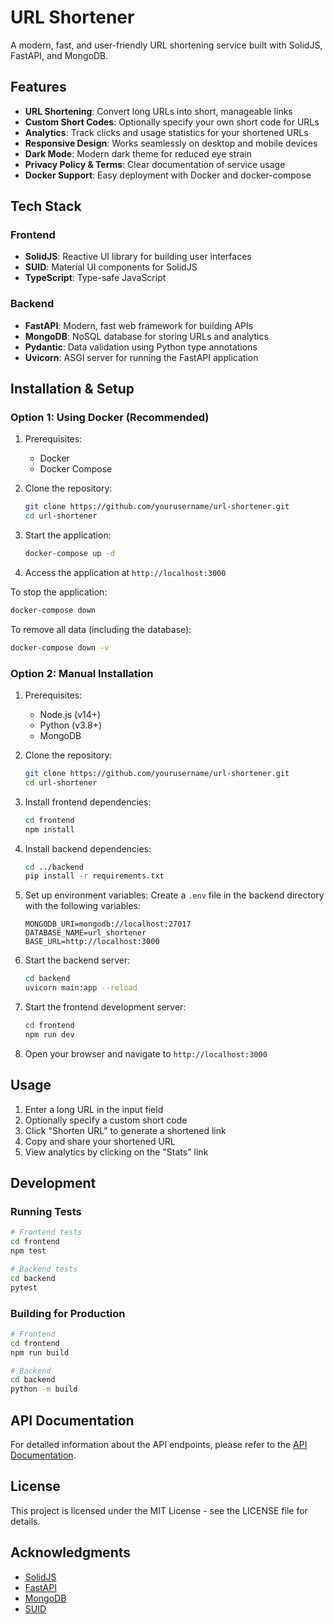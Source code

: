 # URL Shortener

A modern, fast, and user-friendly URL shortening service built with SolidJS, FastAPI, and MongoDB.

## Features

- **URL Shortening**: Convert long URLs into short, manageable links
- **Custom Short Codes**: Optionally specify your own short code for URLs
- **Analytics**: Track clicks and usage statistics for your shortened URLs
- **Responsive Design**: Works seamlessly on desktop and mobile devices
- **Dark Mode**: Modern dark theme for reduced eye strain
- **Privacy Policy & Terms**: Clear documentation of service usage
- **Docker Support**: Easy deployment with Docker and docker-compose

## Tech Stack

### Frontend

- **SolidJS**: Reactive UI library for building user interfaces
- **SUID**: Material UI components for SolidJS
- **TypeScript**: Type-safe JavaScript

### Backend

- **FastAPI**: Modern, fast web framework for building APIs
- **MongoDB**: NoSQL database for storing URLs and analytics
- **Pydantic**: Data validation using Python type annotations
- **Uvicorn**: ASGI server for running the FastAPI application

## Installation & Setup

### Option 1: Using Docker (Recommended)

1. Prerequisites:

   - Docker
   - Docker Compose

2. Clone the repository:

   ```bash
   git clone https://github.com/yourusername/url-shortener.git
   cd url-shortener
   ```

3. Start the application:

   ```bash
   docker-compose up -d
   ```

4. Access the application at `http://localhost:3000`

To stop the application:

```bash
docker-compose down
```

To remove all data (including the database):

```bash
docker-compose down -v
```

### Option 2: Manual Installation

1. Prerequisites:

   - Node.js (v14+)
   - Python (v3.8+)
   - MongoDB

2. Clone the repository:

   ```bash
   git clone https://github.com/yourusername/url-shortener.git
   cd url-shortener
   ```

3. Install frontend dependencies:

   ```bash
   cd frontend
   npm install
   ```

4. Install backend dependencies:

   ```bash
   cd ../backend
   pip install -r requirements.txt
   ```

5. Set up environment variables:
   Create a `.env` file in the backend directory with the following variables:

   ```
   MONGODB_URI=mongodb://localhost:27017
   DATABASE_NAME=url_shortener
   BASE_URL=http://localhost:3000
   ```

6. Start the backend server:

   ```bash
   cd backend
   uvicorn main:app --reload
   ```

7. Start the frontend development server:

   ```bash
   cd frontend
   npm run dev
   ```

8. Open your browser and navigate to `http://localhost:3000`

## Usage

1. Enter a long URL in the input field
2. Optionally specify a custom short code
3. Click "Shorten URL" to generate a shortened link
4. Copy and share your shortened URL
5. View analytics by clicking on the "Stats" link

## Development

### Running Tests

```bash
# Frontend tests
cd frontend
npm test

# Backend tests
cd backend
pytest
```

### Building for Production

```bash
# Frontend
cd frontend
npm run build

# Backend
cd backend
python -m build
```

## API Documentation

For detailed information about the API endpoints, please refer to the [API Documentation](API.md).

## License

This project is licensed under the MIT License - see the LICENSE file for details.

## Acknowledgments

- [SolidJS](https://www.solidjs.com/)
- [FastAPI](https://fastapi.tiangolo.com/)
- [MongoDB](https://www.mongodb.com/)
- [SUID](https://suid.io/)
